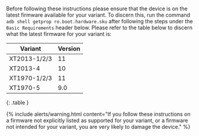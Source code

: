 Before following these instructions please ensure that the device is on the latest firmware available for your variant. To discern this, run the command `adb shell getprop ro.boot.hardware.sku` after following the steps under the `Basic Requirements` header below. Please refer to the table below to discern what the latest firmware for your variant is:

| Variant | Version |
|---------|---------|
| XT2013-1/2/3 | 11 |
| XT2013-4 | 10 |
| XT1970-1/2/3 | 11 |
| XT1970-5 | 9.0 |
{: .table }

{% include alerts/warning.html content="If you follow these instructions on a firmware not explicitly listed as supported for your variant, or a firmware not intended for your variant, you are very likely to damage the device." %}
